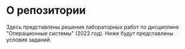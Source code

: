 # О репозитории

Здесь представлены решения лабораторных работ по дисциплине "Операционные системы" (2022 год). Ниже будут представлены условия заданий.
